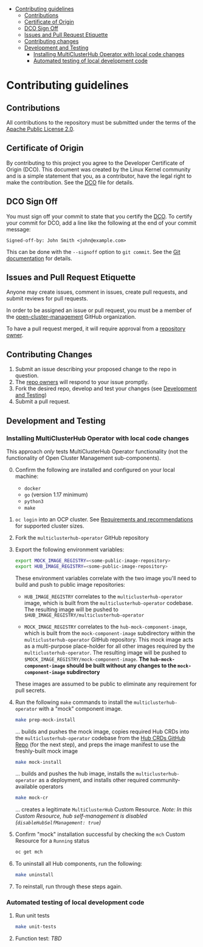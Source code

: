 [comment]: # ( Copyright Contributors to the Open Cluster Management project )

- [Contributing guidelines](#contributing-guidelines)
    - [Contributions](#contributions)
    - [Certificate of Origin](#certificate-of-origin)
    - [DCO Sign Off](#dco-sign-off)
    - [Issues and Pull Request Etiquette](#issues-and-pull-request-etiquette)
    - [Contributing changes](#contributing-changes)
    - [Development and Testing](#development-and-testing)
        - [Installing MultiClusterHub Operator with local code changes](#installing-multiclusterhub-operator-with-local-code-changes)
        - [Automated testing of local development code](#automated-testing-of-local-development-code)

# Contributing guidelines

## Contributions

All contributions to the repository must be submitted under the terms of the [Apache Public License 2.0](https://www.apache.org/licenses/LICENSE-2.0).

## Certificate of Origin

By contributing to this project you agree to the Developer Certificate of
Origin (DCO). This document was created by the Linux Kernel community and is a
simple statement that you, as a contributor, have the legal right to make the
contribution. See the [DCO](DCO) file for details.

## DCO Sign Off

You must sign off your commit to state that you certify the [DCO](https://github.com/open-cluster-management/community/blob/main/DCO). To certify your commit for DCO, add a line like the following at the end of your commit message:

```
Signed-off-by: John Smith <john@example.com>
```

This can be done with the `--signoff` option to `git commit`. See the [Git documentation](https://git-scm.com/docs/git-commit#Documentation/git-commit.txt--s) for details.

## Issues and Pull Request Etiquette

Anyone may create issues, comment in issues, create pull requests, and submit reviews for pull requests.

In order to be assigned an issue or pull request, you must be a member of the
[open-cluster-management](https://github.com/open-cluster-management) GitHub organization.

To have a pull request merged, it will require approval from a [repository owner](OWNERS).

## Contributing Changes

1. Submit an issue describing your proposed change to the repo in question.
2. The [repo owners](OWNERS) will respond to your issue promptly.
3. Fork the desired repo, develop and test your changes (see [Development and Testing](#development-and-testing))
4. Submit a pull request.

## Development and Testing

### Installing MultiClusterHub Operator with local code changes

This approach _only_ tests MultiClusterHub Operator functionality (not the functionality of Open Cluster Management sub-components).

0. Confirm the following are installed and configured on your local machine:

    - `docker`
    - `go` (version 1.17 minimum)
    - `python3`
    - `make`

1. `oc login` into an OCP cluster. See [Requirements and recommendations](https://access.redhat.com/documentation/en-us/red_hat_advanced_cluster_management_for_kubernetes/2.2/html/install/installing#requirements-and-recommendations) for supported cluster sizes.

2. Fork the `multiclusterhub-operator` GitHub repository

3. Export the following environment variables:

    ```bash
    export MOCK_IMAGE_REGISTRY=<some-public-image-repository>
    export HUB_IMAGE_REGISTRY=<some-public-image-repository>
    ```

    These environment variables correlate with the two image you'll need to build and push to public image repositories:

    - `HUB_IMAGE_REGISTRY` correlates to the `multiclusterhub-operator` image, which is built from the `multiclusterhub-operator` codebase. The resulting image will be pushed to `$HUB_IMAGE_REGISTRY/multiclusterhub-operator`

    - `MOCK_IMAGE_REGISTRY` correlates to the `hub-mock-component-image`, which is built from the `mock-component-image` subdirectory within the `multiclusterhub-operator` GitHub repository. This mock image acts as a multi-purpose place-holder for all other images required by the `multiclusterhub-operator`. The resulting image will be pushed to `$MOCK_IMAGE_REGISTRY/mock-component-image`. **The `hub-mock-component-image` should be built without any changes to the `mock-component-image` subdirectory**

    These images are assumed to be public to eliminate any requirement for pull secrets.

4. Run the following `make` commands to install the `multiclusterhub-operator` with a "mock" component image.

    ```bash
    make prep-mock-install
    ```

    ... builds and pushes the mock image, copies required Hub CRDs into the `multiclusterhub-operator` codebase from the [Hub CRDs GitHub Repo](https://github.com/open-cluster-management/hub-crds) (for the next step), and preps the image manifest to use the freshly-built mock image

    ```bash
    make mock-install
    ```

    ... builds and pushes the hub image, installs the `multiclusterhub-operator` as a deployment, and installs other required community-available operators

    ```bash
    make mock-cr
    ```

    ... creates a legitimate `MultiClusterHub` Custom Resource. *Note: In this Custom Resource, hub self-management is disabled (`disableHubSelfManagement: true`)*

5. Confirm "mock" installation successful by checking the `mch` Custom Resource for a `Running` status

    ```bash
    oc get mch 
    ```

6. To uninstall all Hub components, run the following:

    ```bash
    make uninstall
    ```

7. To reinstall, run through these steps again.

### Automated testing of local development code

1. Run unit tests

    ```bash
    make unit-tests
    ```

2. Function test: *TBD*

